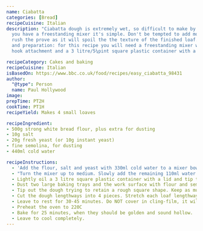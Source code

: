 ```yaml
---
name: Ciabatta
categories: [Bread]
recipeCuisine: Italian
description: "Ciabatta dough is extremely wet, so difficult to make by hand, but if
  you have a freestanding mixer it's simple. Don't be tempted to add more flour or
  rush the prove as it will spoil the the texture of the finished loaf.\r\n\r\nEquipment
  and preparation: for this recipe you will need a freestanding mixer with a dough
  hook attachment and a 3 litre/5¼pint square plastic container with a lid."

recipeCategory: Cakes and baking
recipeCuisine: Italian
isBasedOn: https://www.bbc.co.uk/food/recipes/easy_ciabatta_98431
author:
  "@type": Person
  name: Paul Hollywood
image: 
prepTime: PT2H
cookTime: PT1H
recipeYield: Makes 4 small loaves

recipeIngredient:
- 500g strong white bread flour, plus extra for dusting
- 10g salt
- 20g fresh yeast (or 10g instant yeast)
- fine semolina, for dusting
- 440ml cold water

recipeInstructions:
  - 'Add the flour, salt and yeast with 330ml cold water to a mixer bowl. Mix with a dough hook at slow speed until it starts to come together.'
  - "Turn the mixer up to medium. Slowly add the remaining 110ml water. It will be wet!. You might not need all the additional water, so stop if it's nearing a batter. Mix for 8-10 minutes, until the dough is smooth and stretchy."
  - Lightly oil a 3 litre square plastic container with a lid and tip the dough in. Leave to prove for 1½ to 2 hours, until at least doubled (maybe trebled). Paul Hollywood says it's important the dough proves slowly, otherwise it will collapse and your loaves will be flat.
  - Dust two large baking trays and the work surface with flour and semolina.
  - Tip out the dough trying to retain a rough square shape. Keep as much air in the dough as possible. Sprinkle semonlina over the top of the dough.
  - Cut the dough lengthways into 4 pieces. Stretch each loaf lengthways, and place on the baking tray.
  - Leave to rest for 30-45 minutes. Do NOT cover in cling-film, it will stick and be a pain to remove! If you need to cover it, try to keep the cover raised from the surface.
  - Preheat the oven to 220C
  - Bake for 25 minutes, when they should be golden and sound hollow.
  - Leave to cool completely.
---
```

